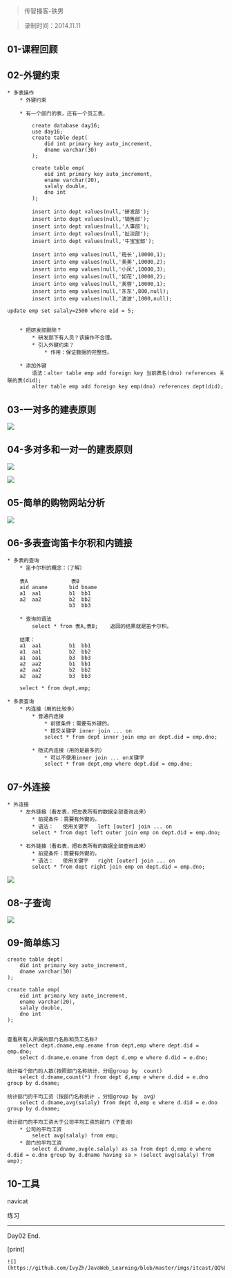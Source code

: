 > 传智播客-铁男

> 录制时间：2014.11.11

## 01-课程回顾
## 02-外键约束

	* 多表操作
		* 外键约束
			
		* 有一个部门的表，还有一个员工表，
			
			create database day16;
			use day16;
			create table dept(
				did int primary key auto_increment,
				dname varchar(30)
			);
			
			create table emp(
				eid int primary key auto_increment,
				ename varchar(20),
				salaly double,
				dno int
			);
			
			insert into dept values(null,'研发部');
			insert into dept values(null,'销售部');
			insert into dept values(null,'人事部');
			insert into dept values(null,'扯淡部');
			insert into dept values(null,'牛宝宝部');
			
			insert into emp values(null,'班长',10000,1);
			insert into emp values(null,'美美',10000,2);
			insert into emp values(null,'小凤',10000,3);
			insert into emp values(null,'如花',10000,2);
			insert into emp values(null,'芙蓉',10000,1);
			insert into emp values(null,'东东',800,null);
			insert into emp values(null,'波波',1000,null);
			
	update emp set salaly=2500 where eid = 5;
			
			
		* 把研发部删除？
			* 研发部下有人员？该操作不合理。
			* 引入外键约束？
				* 作用：保证数据的完整性。
				
		* 添加外键
			语法：alter table emp add foreign key 当前表名(dno) references 关联的表(did);
			alter table emp add foreign key emp(dno) references dept(did);
			

## 03-一对多的建表原则

![](http://1)


## 04-多对多和一对一的建表原则

![](http://2)

![](http://3)


## 05-简单的购物网站分析

![](http://4)


## 06-多表查询笛卡尔积和内链接

	* 多表的查询
		* 笛卡尔积的概念：（了解）
		
		表A				表B
		aid aname		bid	bname
		a1	aa1			b1	bb1
		a2	aa2			b2	bb2
						b3	bb3
		
		* 查询的语法
			select * from 表A,表B;	返回的结果就是笛卡尔积。
			
		结果：
		a1	aa1			b1	bb1
		a1	aa1			b2	bb2
		a1	aa1			b3	bb3
		a2	aa2			b1	bb1
		a2	aa2			b2	bb2
		a2	aa2			b3	bb3
		
		select * from dept,emp;

	* 多表查询
		* 内连接（用的比较多）
			* 普通内连接
				* 前提条件：需要有外键的。
				* 提交关键字	inner join ... on	
				select * from dept inner join emp on dept.did = emp.dno;
				
			* 隐式内连接（用的是最多的）
				* 可以不使用inner join ... on关键字
				select * from dept,emp where dept.did = emp.dno;

## 07-外连接

	* 外连接
		* 左外链接（看左表，把左表所有的数据全部查询出来）
			* 前提条件：需要有外键的。
			* 语法：	使用关键字	left [outer] join ... on
			select * from dept left outer join emp on dept.did = emp.dno;
			
		* 右外链接（看右表，把右表所有的数据全部查询出来）
			* 前提条件：需要有外键的。
			* 语法：	使用关键字	right [outer] join ... on
			select * from dept right join emp on dept.did = emp.dno;


![](http://5)

## 08-子查询

![](http://6)

## 09-简单练习

	create table dept(
		did int primary key auto_increment,
		dname varchar(30)
	);
	
	create table emp(
		eid int primary key auto_increment,
		ename varchar(20),
		salaly double,
		dno int
	);
	
	
	查看所有人所属的部门名称和员工名称?
		select dept.dname,emp.ename from dept,emp where dept.did = emp.dno;
		select d.dname,e.ename from dept d,emp e where d.did = e.dno;
		
	统计每个部门的人数(按照部门名称统计，分组group by  count)
		select d.dname,count(*) from dept d,emp e where d.did = e.dno group by d.dname;
		
	统计部门的平均工资（按部门名称统计 ，分组group by  avg）
		select d.dname,avg(salaly) from dept d,emp e where d.did = e.dno group by d.dname;
		
	统计部门的平均工资大于公司平均工资的部门（子查询）
		* 公司的平均工资
			select avg(salaly) from emp;
		* 部门的平均工资
			select d.dname,avg(e.salaly) as sa from dept d,emp e where d.did = e.dno group by d.dname having sa > (select avg(salaly) from emp);


## 10-工具

navicat

练习


--------------

Day02 End.

[print]


	![](https://github.com/IvyZh/JavaWeb_Learning/blob/master/imgs/itcast/QQ%E6%88%AA%E5%9B%BE.png)